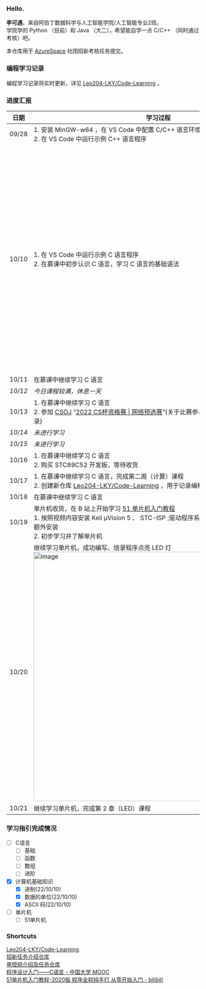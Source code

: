 ### Hello.  
**李可遇**，来自阿伯丁数据科学与人工智能学院/人工智能专业2班。  
学院学的 Python （目前）和 Java （大二），希望能自学一点 C/C++ （同时通过考核）吧。  

本仓库用于 [AzureSpace](https://github.com/AzureSpace531) 社团招新考核任务提交。  

### 编程学习记录  
编程学习记录将实时更新，详见 [Leo204-LKY/Code-Learning](https://github.com/Leo204-LKY/Code-Learning) 。  

### 进度汇报  
| 日期 | 学习过程 | 遇到问题 | 解决过程 |  
| --- | --- | --- | --- |  
| 09/28 | 1. 安装 MinGW-w64 ，在 VS Code 中配置 C/C++ 语言环境<br>2. 在 VS Code 中运行示例 C++ 语言程序   | - | - |
| 10/10 | 1. 在 VS Code 中运行示例 C 语言程序<br>2. 在慕课中初步认识 C 语言，学习 C 语言的基础语法  | 使用 MinGW-w64 编译运行程序时，终端没有输出代码执行时间 | 尝试将编译器换成 TDM-GCC ，未能解决问题；必应查找相关资料后，在 VS Code 中安装 `Code Runner` 扩展插件，解决问题<br>（后来发现 Code Runner 默认在 VS Code 的“输出”部分显示运行时间，此时因为输出为只读，无法进行输入操作[如下图]；而如果配置 Code Runner 在终端中运行，则无法显示程序运行时间，最终放弃尝试同时满足以上两个要求，仅在需要时选择对应运行方式）<br><img width="400" alt="image" src="https://user-images.githubusercontent.com/57821066/195294895-e44cb0e0-8346-4df8-9f83-464edc1a745f.png"> |  
| 10/11 | 在慕课中继续学习 C 语言 | - | - |  
| *10/12* | *今日课程较满，休息一天* | - | - |  
| 10/13 | 1. 在慕课中继续学习 C 语言<br>2. 参加 [CSOJ](http://csoj.scnu.edu.cn/) “[2022 CS杯资格赛 \| 网络预选赛](http://csoj.scnu.edu.cn/contest/71)”(关于比赛参与情况，我在 [#3](https://github.com/Leo204-LKY/LiKeyu_RecruitTask/issues/3) 中进行了记录) | - | - |  
| *10/14* | *未进行学习* | - | - |  
| *10/15* | *未进行学习* | - | - |  
| 10/16 | 1. 在慕课中继续学习 C 语言<br>2. 购买 STC89C52 开发板，等待收货 | - | - |  
| 10/17 | 1. 在慕课中继续学习 C 语言，完成第二周（计算）课程<br>2. 创建新仓库 [Leo204-LKY/Code-Learning](https://github.com/Leo204-LKY/Code-Learning) ，用于记录编程学习情况 | - | - |  
| 10/18 | 在慕课中继续学习 C 语言 | - | - |  
| 10/19 | 单片机收货，在 B 站上开始学习 [51 单片机入门教程](https://b23.tv/BV1Mb411e7re)<br>1. 按照视频内容安装 Keil μVision 5 、 STC-ISP ;驱动程序系统已经自动识别并安装，无需额外安装<br>2. 初步学习并了解单片机 | - | - |  
| 10/20 | 继续学习单片机，成功编写、烧录程序点亮 LED 灯<br><img width="650" alt="image" src="https://user-images.githubusercontent.com/57821066/197017070-9a6a0429-6bf8-46a3-aeea-e20ba6e427a3.png"> | - | - |  
| 10/21 | 继续学习单片机，完成第 2 章（LED）课程 | - | - |  

### 学习指引完成情况  
- [ ] C语言  
  - [ ] 基础  
  - [ ] 函数  
  - [ ] 数组  
  - [ ] 进阶  
- [x] 计算机基础知识  
  - [x] 进制(22/10/10)  
  - [x] 数据的单位(22/10/10)  
  - [x] ASCII 码(22/10/10)  
- [ ] 单片机  
  - [ ] 51单片机  

### Shortcuts
[Leo204-LKY/Code-Learning](https://github.com/Leo204-LKY/Code-Learning)  
[招新任务介绍仓库](https://github.com/AzureSpace531/RecruitTask_22_9)  
[电控组介绍及任务仓库](https://github.com/AzureSpace531/EC_Group)  
[程序设计入门——C语言 - 中国大学 MOOC](https://www.icourse163.org/course/ZJU-199001)  
[51单片机入门教程-2020版 程序全程纯手打 从零开始入门 - bilibili](https://b23.tv/BV1Mb411e7re)
